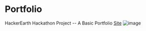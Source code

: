 # Portfolio
HackerEarth Hackathon Project -- A Basic Portfolio [Site](https://hermesportfolio.glitch.me/)
![image](https://user-images.githubusercontent.com/71678062/138515226-43305885-54ff-4e92-83aa-1efe15612f53.png)
